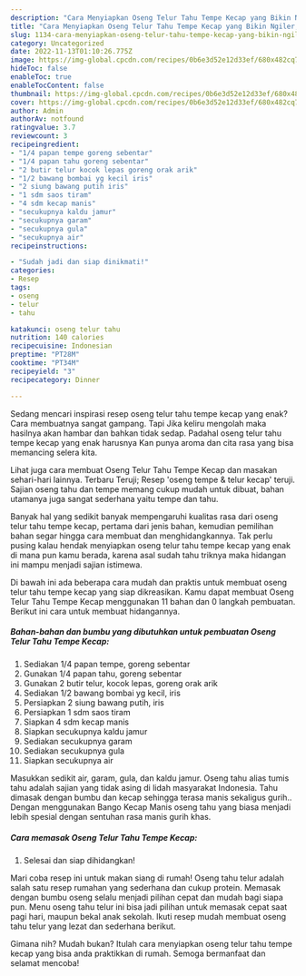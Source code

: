 ```yaml
---
description: "Cara Menyiapkan Oseng Telur Tahu Tempe Kecap yang Bikin Ngiler, Buat Buka Puasa Bisa Manjain Lidah"
title: "Cara Menyiapkan Oseng Telur Tahu Tempe Kecap yang Bikin Ngiler, Buat Buka Puasa Bisa Manjain Lidah"
slug: 1134-cara-menyiapkan-oseng-telur-tahu-tempe-kecap-yang-bikin-ngiler-buat-buka-puasa-bisa-manjain-lidah
category: Uncategorized
date: 2022-11-13T01:10:26.775Z
image: https://img-global.cpcdn.com/recipes/0b6e3d52e12d33ef/680x482cq70/oseng-telur-tahu-tempe-kecap-foto-resep-utama.jpg
hideToc: false
enableToc: true
enableTocContent: false
thumbnail: https://img-global.cpcdn.com/recipes/0b6e3d52e12d33ef/680x482cq70/oseng-telur-tahu-tempe-kecap-foto-resep-utama.jpg
cover: https://img-global.cpcdn.com/recipes/0b6e3d52e12d33ef/680x482cq70/oseng-telur-tahu-tempe-kecap-foto-resep-utama.jpg
author: Admin
authorAv: notfound
ratingvalue: 3.7
reviewcount: 3
recipeingredient:
- "1/4 papan tempe goreng sebentar"
- "1/4 papan tahu goreng sebentar"
- "2 butir telur kocok lepas goreng orak arik"
- "1/2 bawang bombai yg kecil iris"
- "2 siung bawang putih iris"
- "1 sdm saos tiram"
- "4 sdm kecap manis"
- "secukupnya kaldu jamur"
- "secukupnya garam"
- "secukupnya gula"
- "secukupnya air"
recipeinstructions:

- "Sudah jadi dan siap dinikmati!"
categories:
- Resep
tags:
- oseng
- telur
- tahu

katakunci: oseng telur tahu 
nutrition: 140 calories
recipecuisine: Indonesian
preptime: "PT28M"
cooktime: "PT34M"
recipeyield: "3"
recipecategory: Dinner

---
```



Sedang mencari inspirasi resep oseng telur tahu tempe kecap yang enak? Cara membuatnya sangat gampang. Tapi Jika keliru mengolah maka hasilnya akan hambar dan bahkan tidak sedap. Padahal oseng telur tahu tempe kecap yang enak harusnya Kan punya aroma dan cita rasa yang bisa memancing selera kita.


Lihat juga cara membuat Oseng Telur Tahu Tempe Kecap dan masakan sehari-hari lainnya. Terbaru Teruji; Resep &#39;oseng tempe &amp; telur kecap&#39; teruji. Sajian oseng tahu dan tempe memang cukup mudah untuk dibuat, bahan utamanya juga sangat sederhana yaitu tempe dan tahu.

Banyak hal yang sedikit banyak mempengaruhi kualitas rasa dari oseng telur tahu tempe kecap, pertama dari jenis bahan, kemudian pemilihan bahan segar hingga cara membuat dan menghidangkannya. Tak perlu pusing kalau hendak menyiapkan oseng telur tahu tempe kecap yang enak di mana pun kamu berada, karena asal sudah tahu triknya maka hidangan ini mampu menjadi sajian istimewa.


Di bawah ini ada beberapa cara mudah dan praktis untuk membuat oseng telur tahu tempe kecap yang siap dikreasikan. Kamu dapat membuat Oseng Telur Tahu Tempe Kecap menggunakan 11 bahan dan 0 langkah pembuatan. Berikut ini cara untuk membuat hidangannya.

<!--inarticleads1-->

##### Bahan-bahan dan bumbu yang dibutuhkan untuk pembuatan Oseng Telur Tahu Tempe Kecap:

1. Sediakan 1/4 papan tempe, goreng sebentar
1. Gunakan 1/4 papan tahu, goreng sebentar
1. Gunakan 2 butir telur, kocok lepas, goreng orak arik
1. Sediakan 1/2 bawang bombai yg kecil, iris
1. Persiapkan 2 siung bawang putih, iris
1. Persiapkan 1 sdm saos tiram
1. Siapkan 4 sdm kecap manis
1. Siapkan secukupnya kaldu jamur
1. Sediakan secukupnya garam
1. Sediakan secukupnya gula
1. Siapkan secukupnya air


Masukkan sedikit air, garam, gula, dan kaldu jamur. Oseng tahu alias tumis tahu adalah sajian yang tidak asing di lidah masyarakat Indonesia. Tahu dimasak dengan bumbu dan kecap sehingga terasa manis sekaligus gurih.. Dengan menggunakan Bango Kecap Manis oseng tahu yang biasa menjadi lebih spesial dengan sentuhan rasa manis gurih khas. 

<!--inarticleads2-->

##### Cara memasak Oseng Telur Tahu Tempe Kecap:


1. Selesai dan siap dihidangkan!

Mari coba resep ini untuk makan siang di rumah! Oseng tahu telur adalah salah satu resep rumahan yang sederhana dan cukup protein. Memasak dengan bumbu oseng selalu menjadi pilihan cepat dan mudah bagi siapa pun. Menu oseng tahu telur ini bisa jadi pilihan untuk memasak cepat saat pagi hari, maupun bekal anak sekolah. Ikuti resep mudah membuat oseng tahu telur yang lezat dan sederhana berikut. 

Gimana nih? Mudah bukan? Itulah cara menyiapkan oseng telur tahu tempe kecap yang bisa anda praktikkan di rumah. Semoga bermanfaat dan selamat mencoba!

